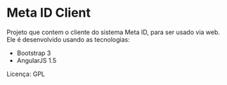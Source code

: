 # Meta ID Client

Projeto que contem o cliente do sistema Meta ID, para ser usado via web. Ele é desenvolvido usando as tecnologias:

 - Bootstrap 3
 - AngularJS 1.5

Licença: GPL
